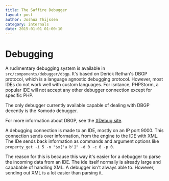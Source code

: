 ```yaml
---
title: The Saffire Debugger
layout: post
author: Joshua Thijssen
category: internals
date: 2015-01-01 01:00:10
---
```


# Debugging

A rudimentary debugging system is available in `src/components/debugger/dbgp`. It's based on Derick Rethan's DBGP protocol, which is a language agnostic debugging protocol. However, most IDEs do not work well with custom languages. For isntance, PHPStorm, a popular IDE will not accept any other debugger connection except for specific PHP.

The only debugger currently available capable of dealing with DBGP decently is the Komodo debugger.

For more information about DBGP, see the [XDebug site](http://xdebug.com/docs-dbgp.php).


A debugging connection is made to an IDE, mostly on an IP port 9000. This connection sends over information, from the engine to the IDE with XML. The IDe sends back information as commands and argument options like `property_get -i 5 -n "$x['a b']" -d 0 -c 0 -p 0`.

The reason for this is because this way it's easier for a debugger to parse the incoming data from an IDE. The ide itself normally is already large and capabable of handling XML. A debugger isn't always able to. However, sending out XML is a lot easier than parsing it.
